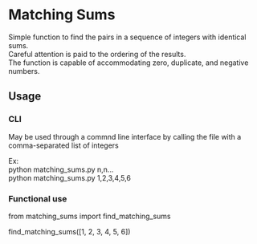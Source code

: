# Matching Sums
Simple function to find the pairs in a sequence of integers with identical sums.  
Careful attention is paid to the ordering of the results.  
The function is capable of accommodating zero, duplicate, and negative numbers.  

## Usage
### CLI
May be used through a commnd line interface by calling the file with a comma-separated list of integers  

Ex:  
python matching_sums.py n,n...  
python matching_sums.py 1,2,3,4,5,6  

### Functional use  
from matching_sums import find_matching_sums 

find_matching_sums([1, 2, 3, 4, 5, 6])
